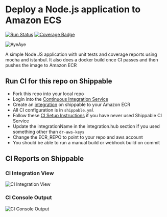 # Deploy a Node.js application to Amazon ECS

[![Run Status](https://api.shippable.com/projects/58f94cc57e84cc070041e5a0/badge?branch=master)](https://app.shippable.com/github/devops-recipes/deploy-ecs-strategy) [![Coverage Badge](https://api.shippable.com/projects/58f94cc57e84cc070041e5a0/coverageBadge?branch=master)](https://app.shippable.com/github/devops-recipes/deploy-ecs-strategy)

![AyeAye](https://github.com/devops-recipes/deploy-ecs-strategy/blob/master/public/resources/images/captain.png)

A simple Node JS application with unit tests and coverage reports using mocha
and istanbul. It also does a docker build once CI passes and then pushes the image to Amazon ECR

## Run CI for this repo on Shippable
* Fork this repo into your local repo
* Login into the [Continuous Integration Service](wwww.shippable.com)
* Create an [integration](http://docs.shippable.com/platform/integration/aws-keys/) on shippable to your Amazon ECR
* All CI configuration is in `shippable.yml`
* Follow these [CI Setup Instructions](http://docs.shippable.com/ci/runFirstBuild/) if you have never used Shippable CI Service
* Update the integrationName in the integration.hub section if you used something other than `dr-aws-keys`
* Change the ECR_REPO to point to your repo and aws account
* You should be able to run a manual build or webhook build on commit

## CI Reports on Shippable

### CI Integration View
![CI Integration View](https://github.com/devops-recipes/deploy-ecs-strategy/blob/master/public/resources/images/integration-creation.png)

### CI Console Output
![CI Console Output](https://github.com/devops-recipes/deploy-ecs-strategy/blob/master/public/resources/images/console.jpg)
